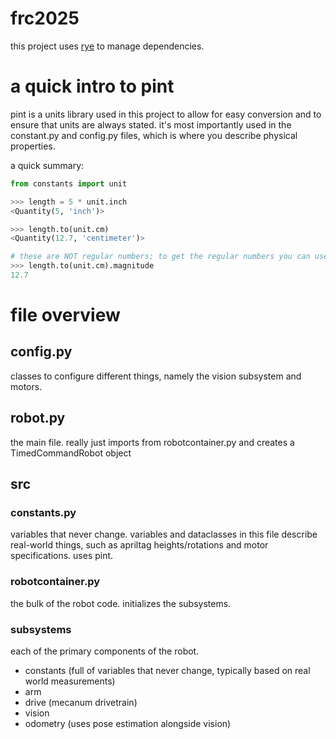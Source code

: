 # frc2025

this project uses [rye](https://rye.astral.sh) to manage dependencies.

# a quick intro to pint
pint is a units library used in this project to allow for easy conversion and to ensure that units are always stated. it's most importantly used in the constant.py and config.py files, which is where you describe physical properties.

a quick summary:
```py
from constants import unit

>>> length = 5 * unit.inch
<Quantity(5, 'inch')>

>>> length.to(unit.cm)
<Quantity(12.7, 'centimeter')>

# these are NOT regular numbers; to get the regular numbers you can use magnitude:
>>> length.to(unit.cm).magnitude
12.7
```

# file overview

## config.py
classes to configure different things, namely the vision subsystem and motors.

## robot.py
the main file. really just imports from robotcontainer.py and creates a TimedCommandRobot object


## src

### constants.py
variables that never change. variables and dataclasses in this file describe real-world things, such as apriltag heights/rotations and motor specifications. uses pint.

### robotcontainer.py
the bulk of the robot code. initializes the subsystems.

### subsystems
each of the primary components of the robot.

- constants (full of variables that never change, typically based on real world measurements)
- arm
- drive (mecanum drivetrain)
- vision
- odometry (uses pose estimation alongside vision)